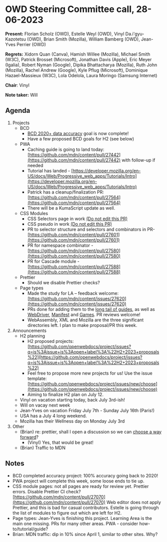 # OWD Steering Committee call, 28-06-2023

**Present:** Florian Scholz (OWD), Estelle Weyl (OWD), Vinyl Da.i'gyu-Kazotetsu (OWD), Brian Smith (Mozilla), William Bamberg (OWD), Jean-Yves Perrier (OWD)

**Regrets:** Xidorn Quan (Canva), Hamish Willee (Mozilla), Michael Smith (W3C), Patrick Brosset (Microsoft), Jonathan Davis (Apple), Eric Meyer (Igalia), Robert Nyman (Google), Dipika Bhattacharya (Mozilla), Ruth John (Mozilla),  Rachel Andrew (Google), Kyle Pflug (Microsoft),  Dominique Hazael-Massieux (W3C),  Lola Odelola, Laura Moringo (Samsung Internet)

**Chair**: Vinyl

**Note taker:** Will

## Agenda

1. Projects
    - BCD
        - [BCD 2020+ data accuracy](https://github.com/openwebdocs/project/issues/85) goal is now complete!
        - Have a few proposed BCD goals for H2 (see below)
    - PWA
        - Caching guide is going to land today: [https://github.com/mdn/content/pull/27442](https://github.com/mdn/content/pull/27442) with follow-up if needed
        - Tutorial has landed - [https://developer.mozilla.org/en-US/docs/Web/Progressive_web_apps/Tutorials/Intro](https://developer.mozilla.org/en-US/docs/Web/Progressive_web_apps/Tutorials/Intro) 
        - Patrick has a cleanup/finalization PR: [https://github.com/mdn/content/pull/27564](https://github.com/mdn/content/pull/27564) 
        - There will be a KumaScript update as well.
    - CSS Modules
        - CSS Selectors page in work  [(Do not edit this PR)](https://github.com/mdn/content/pull/27590)
        - CSS pseudo in work [(Do not edit this PR)](https://github.com/mdn/content/pull/27590)
        - PR to selector structure and selectors and combinators in PR- [https://github.com/mdn/content/pull/27601](https://github.com/mdn/content/pull/27601)
        - PR for namespace combinator - [https://github.com/mdn/content/pull/27580](https://github.com/mdn/content/pull/27580) 
        - PR for Cascade module - [https://github.com/mdn/content/pull/27588](https://github.com/mdn/content/pull/27588) 
    - Prettier
        - Should we disable Prettier checks?
    - Page types
        - Made the study for LA – feedback welcome: [https://github.com/mdn/content/issues/27620](https://github.com/mdn/content/issues/27620)
        - PRs done for adding them to the [long tail of guides](https://github.com/mdn/content/pull/27624), as well as [WebDriver](https://github.com/mdn/content/pull/27622), [Manifest](https://github.com/mdn/content/pull/27621) and [Games](https://github.com/mdn/content/pull/27623). PR reviews welcome!
        - WebAssembly, XML and Mozilla are the three significant directories left. I plan to make proposal/PR this week.
2. Announcements
    - H2 planning
        - H2 proposed projects: ​​[https://github.com/openwebdocs/project/issues?q=is%3Aissue+is%3Aopen+label%3A%22H2+2023+proposals%22](https://github.com/openwebdocs/project/issues?q=is%3Aissue+is%3Aopen+label%3A%22H2+2023+proposals%22) 
        - Feel free to propose more new projects for us! Use the issue template: [https://github.com/openwebdocs/project/issues/new/choose](https://github.com/openwebdocs/project/issues/new/choose)
        - Aiming to finalize H2 plan on July 12.
    - Vinyl on vacation starting today, back July 3rd-ish!
    - Will on vacay next week
    - Jean-Yves on vacation Friday July 7th - Sunday July 16th (Paris!)
    - USA has a July 4 long weekend.
    - Mozilla has their Wellness day on Monday July 3rd
3. Other
    - (Brian) re: prettier, shall I open a discussion so we can [choose a way forward](https://github.com/mdn/content/pull/27070)?
        - (Vinyl) Yes, that would be great!
    - (Brian) Traffic to MDN

## Notes

- BCD completed accuracy project: 100% accuracy going back to 2020!
- PWA project will complete this week, some loose ends to tie up.
- CSS module pages: not all pages are ready for review yet. Prettier errors. Disable Prettier CI check? [https://github.com/mdn/content/pull/27070](https://github.com/mdn/content/pull/27070) Web editor does not apply Prettier, and this is bad for casual contributors. Estelle is going through the list of modules to figure out which are left for H2.
- Page types: Jean-Yves is finishing this project. Learning Area is the main one missing. PRs for many other areas. PWA - consider how-to/tutorial/guide?
- Brian: MDN traffic: dip in 10% since April 1, similar to other sites. Why? 
